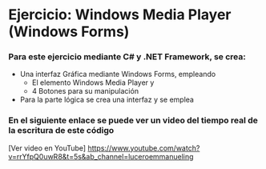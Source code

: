 # Ejercicio: Windows Media Player (Windows Forms)

### Para este ejercicio mediante C# y .NET Framework, se crea:

* Una interfaz Gráfica mediante Windows Forms, empleando
  * El elemento Windows Media Player y
  * 4 Botones para su manipulación
* Para la parte lógica se crea una interfaz y se emplea

### En el siguiente enlace se puede ver un video del tiempo real de la escritura de este código
[Ver video en YouTube] https://www.youtube.com/watch?v=rrYfpQ0uwR8&t=5s&ab_channel=luceroemmanueling
